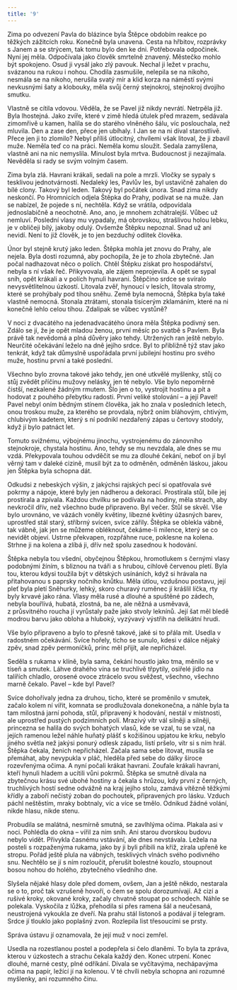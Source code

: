 ```yaml
---
title: '9'
---
```


Zima po odvezení Pavla do blázince byla Štěpce obdobím reakce po těžkých zážitcích roku. Konečně byla unavena. Cesta na hřbitov, rozprávky s Janem a se strýcem, tak tomu bylo den ke dni. Potřebovala odpočinek. Nyní jej měla. Odpočívala jako člověk smrtelně znavený. Městečko mohlo být spokojeno. Osud ji vysál jako zlý pavouk. Nechal ji ležet v prachu, svázanou na rukou i nohou. Chodila zasmušile, nelepila se na nikoho, nesmála se na nikoho, nerušila svatý mír a klid korza na náměstí svými nevkusnými šaty a klobouky, měla svůj černý stejnokroj, stejnokroj dvojího smutku.

Vlastně se cítila vdovou. Věděla, že se Pavel již nikdy nevrátí. Netrpěla již. Byla lhostejná. Jako zvíře, které v zimě hledá útulek před mrazem, sedávala zimomřivě u kamen, halila se do starého vlněného šálu, víc poslouchala, než mluvila. Den a zase den, přece jen ubíhaly. I Jan se na ni díval starostlivě. Přece jen ji to zlomilo? Nebyl příliš útlocitný, chvílemi však litoval, že ji zbavil muže. Neměla teď co na práci. Neměla komu sloužit. Sedala zamyšlena, vlastně ani na nic nemyslila. Minulost byla mrtva. Budoucnost ji nezajímala. Nevěděla si rady se svým volným časem.

Zima byla zlá. Havrani krákali, sedali na pole a mrzli. Vločky se sypaly s tesklivou jednotvárností. Nedaleký les, Pavlův les, byl ustavičně zahalen do bílé clony. Takový byl leden. Takový byl počátek února. Snad zima nikdy neskončí. Po Hromnicích odjela Štěpka do Prahy, podívat se na muže. Jan se nabízel, že pojede s ní, nechtěla. Když se vrátila, odpovídala jednoslabičně a neochotně. Ano, ano, je mnohem zchátralejší. Vůbec už nemluví. Poslední vlasy mu vypadaly, má obrovskou, strašlivou holou lebku, je v obličeji bílý, jakoby odulý. Ovšemže Štěpku nepoznal. Snad už ani nevidí. Není to již člověk, je to jen bezduchý odlitek člověka.

Únor byl stejně krutý jako leden. Štěpka mohla jet znovu do Prahy, ale nejela. Byla dosti rozumná, aby pochopila, že je to zhola zbytečné. Jan počal nadhazovat něco o polích. Chtěl Štěpku získat pro hospodářství, nebyla s ní však řeč. Přikyvovala, ale zájem neprojevila. A opět se sypal sníh, opět krákali a v polích hynuli havrani. Štěpčino srdce se svíralo nevysvětlitelnou úzkostí. Litovala zvěř, hynoucí v lesích, litovala stromy, které se prohýbaly pod tíhou sněhu. Země byla nemocná, Štěpka byla také vlastně nemocná. Stonala ztrátami, stonala tisícerým zklamáním, které na ni konečně lehlo celou tíhou. Zdalipak se vůbec vystůně?

V noci z dvacátého na jedenadvacátého února měla Štěpka podivný sen. Zdálo se jí, že je opět mladou ženou, první měsíc po svatbě s Pavlem. Byla právě tak nevědomá a plná důvěry jako tehdy. Utržených ran ještě nebylo. Neurčité očekávání leželo na dně jejího srdce. Byl to přibližně týž stav jako tenkrát, když tak důmyslně uspořádala první jubilejní hostinu pro svého muže, hostinu první a také poslední.

Všechno bylo zrovna takové jako tehdy, jen oné utkvělé myšlenky, stůj co stůj zvědět příčinu mužovy nelásky, jen té nebylo. Vše bylo nepoměrně čistší, nezkalené žádným rmutem. Šlo jen o to, vystrojit hostinu a pít a hodovat z pouhého přebytku radosti. První veliké stolování – a její Pavel! Pavel nebyl oním bědným stínem člověka, jak ho znala v posledních letech, onou troskou muže, za kterého se provdala, nýbrž oním bláhovým, chtivým, chlubivým kadetem, který s ní podnikl nezdařený zápas u čertovy stodoly, když jí bylo patnáct let.

Tomuto svižnému, výbojnému jinochu, vystrojenému do zánovního stejnokroje, chystala hostinu. Ano, tehdy se mu nevzdala, ale dnes se mu vzdá. Překypovala touhou odvděčit se mu za dlouhé čekání, neboť on jí byl věrný tam v daleké cizině, musil být za to odměněn, odměněn láskou, jakou jen Štěpka byla schopna dát.

Odkudsi z nebeských výšin, z jakýchsi rajských pecí si opatřovala své pokrmy a nápoje, které byly jen nádherou a dekorací. Prostírala stůl, bíle jej prostírala a zpívala. Každou chvilku se podívala na hodiny, měla strach, aby nevkročil dřív, než všechno bude připraveno. Byl večer. Stůl se skvěl. Vše bylo urovnáno, ve vázách voněly květiny, líbezné květiny úžasných barev, uprostřed stál starý, stříbrný svícen, svíce zářily. Štěpka se oblekla vábně, tak vábně, jak jen se můžeme obléknout, čekáme-li milence, který se co nevidět objeví. Ustrne překvapen, rozpřáhne ruce, poklesne na kolena. Strhne ji na kolena a zlíbá ji, dřív než spolu zasednou k hodování.

Štěpka nebyla tou všední, obyčejnou Štěpkou, hromotlukem s černými vlasy podobnými žíním, s bliznou na tváři a s hrubou, cihlově červenou pletí. Byla tou, kterou kdysi toužila být v dětských usínáních, když si hrávala na přitahovanou s paprsky nočního knůtku. Měla útlou, vzdušnou postavu, její pleť byla pletí Sněhurky, lehký, skoro churavý ruměnec jí krášlil líčka, rty byly krvavé jako rána. Vlasy měla rusé a dlouhé a spuštěné po zádech, nebyla bouřlivá, hubatá, zlostná, ba ne, ale něžná a usměvavá, z průsvitného roucha jí vyrůstaly paže jako stvoly leknínů. Její šat měl bledě modrou barvu jako obloha a hluboký, vyzývavý výstřih na delikátní hrudi.

Vše bylo připraveno a bylo to přesně takové, jaké si to přála mít. Usedla v radostném očekávání. Svíce hořely, ticho se sunulo, kdesi v dálce nějaký zpěv, snad zpěv permoníčků, princ měl přijít, ale nepřicházel.

Seděla s rukama v klíně, byla sama, čekání houstlo jako tma, měnilo se v tíseň a smutek. Láhve drahého vína se truchlivě třpytily, osiřelé jídlo na talířích chladlo, orosené ovoce ztrácelo svou svěžest, všechno, všechno marně čekalo. Pavel – kde byl Pavel?

Svíce dohořívaly jedna za druhou, ticho, které se proměnilo v smutek, začalo kolem ní vířit, komnata se prodlužovala donekonečna, a náhle byla ta tam milostná jarní pohoda, stůl, připravený k hodování, nestál v místnosti, ale uprostřed pustých podzimních polí. Mrazivý vítr vál silněji a silněji, princezna se halila do svých bohatých vlasů, kde se vzal, tu se vzal, na jejích ramenou ležel náhle huňatý plášť s kožišinou upjatou ke krku, nebylo jiného světla než jakýsi ponurý odlesk západu, listí pršelo, vítr si s ním hrál. Štěpka čekala, ženich nepřicházel. Začala sama sebe litovat, musila se přemáhat, aby nevypukla v pláč, hleděla před sebe do dálky široce rozevřenýma očima. A nyní počali krákat havrani. Zoufale krákali havrani, kteří hynuli hladem a ucítili vůni pokrmů. Štěpka se smutně dívala na zbytečnou krásu své ubohé hostiny a čekala s hrůzou, kdy první z černých, truchlivých hostí sedne odvážně na kraj jejího stolu, zamává vítězně těžkými křídly a zaboří nečistý zoban do pochoutek, připravených pro lásku. Vzduch páchl neštěstím, mraky bobtnaly, víc a více se tmělo. Odnikud žádné volání, nikde hlasu, nikde stenu.

Probudila se malátná, nesmírně smutná, se zavlhlýma očima. Plakala asi v noci. Pohlédla do okna – vířil za ním sníh. Ani starou dvorskou budovu nebylo vidět. Přivykla časnému vstávání, ale dnes nevstávala. Ležela na posteli s rozpaženýma rukama, jako by ji byli přibili na kříž, zírala upřeně ke stropu. Pořád ještě plula na vábných, tesklivých vlnách svého podivného snu. Nechtělo se jí s ním rozloučit, přerušit bolestné kouzlo, stoupnout bosou nohou do holého, zbytečného všedního dne.

Slyšela nějaké hlasy dole před domem, ovšem, Jan a ještě někdo, nestarala se o to, proč tak vzrušeně hovoří, o čem se spolu dorozumívají. Až cizí a rušivé kroky, okované kroky, začaly chvatně stoupat po schodech. Náhle se polekala. Vyskočila z lůžka, přehodila si přes ramena šál a neučesaná, neustrojená vykoukla ze dveří. Na prahu stál listonoš a podával jí telegram. Srdce jí tlouklo jako poplašný zvon. Rozlepila list třesoucími se prsty.

Správa ústavu jí oznamovala, že její muž v noci zemřel.

Usedla na rozestlanou postel a podepřela si čelo dlaněmi. To byla ta zpráva, kterou v úzkostech a strachu čekala každý den. Konec utrpení. Konec dlouhé, marné cesty, plné odříkání. Dívala se vyčítavýma, nechápavýma očima na papír, ležící jí na kolenou. V té chvíli nebyla schopna ani rozumné myšlenky, ani rozumného činu.
